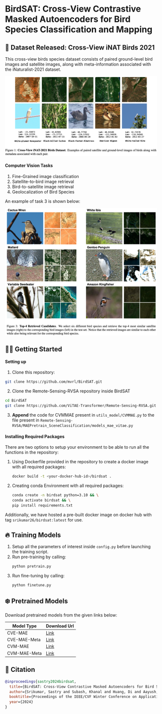 # BirdSAT: Cross-View Contrastive Masked Autoencoders for Bird Species Classification and Mapping

## 🦢 Dataset Released: Cross-View iNAT Birds 2021
This cross-view birds species dataset consists of paired ground-level bird images and satellite images, along with meta-information associated with the iNaturalist-2021 dataset.

![CiNAT-Birds-2021](imgs/data.png)

#### Computer Vision Tasks
1. Fine-Grained image classification
2. Satellite-to-bird image retrieval
3. Bird-to-satellite image retrieval
4. Geolocalization of Bird Species

An example of task 3 is shown below:

![Retrieval](imgs/ret_ex.png)

## 👨‍💻 Getting Started 

#### Setting up 
1. Clone this repository:
```bash
git clone https://github.com/mvrl/BirdSAT.git
```
2. Clone the Remote-Sensing-RVSA repository inside BirdSAT
```bash
cd BirdSAT
git clone https://github.com/ViTAE-Transformer/Remote-Sensing-RVSA.git
```
3. **Append** the code for CVMMAE present in `utils_model/CVMMAE.py` to the file present in `Remote-Sensing-RVSA/MAEPretrain_SceneClassification/models_mae_vitae.py`

#### Installing Required Packages
There are two options to setup your environment to be able to run all the functions in the repository:
1. Using Dockerfile provided in the repository to create a docker image with all required packages:
    ```bash
    docker build -t <your-docker-hub-id>/birdsat .
    ```
2. Creating conda Environment with all required packages:
    ```bash
    conda create -n birdsat python=3.10 && \
    conda activate birdsat && \
    pip install requirements.txt
    ```
Additionally, we have hosted a pre-built docker image on docker hub with tag `srikumar26/birdsat:latest` for use.

## 🔥 Training Models
1. Setup all the parameters of interest inside `config.py` before launching the training script.
2. Run pre-training by calling:
    ```bash
    python pretrain.py
    ```
3. Run fine-tuning by calling:
    ```bash
    python finetune.py
    ```

## ❄️ Pretrained Models
Download pretrained models from the given links below:

|Model Type|Download Url|
|----------|--------|
|CVE-MAE|[Link]()|
|CVE-MAE-Meta| [Link]()|
|CVM-MAE| [Link]()|
|CVM-MAE-Meta| [Link]()|


## 📑 Citation

```bibtex
@inproceedings{sastry2024birdsat,
  title={BirdSAT: Cross-View Contrastive Masked Autoencoders for Bird Species Classification and Mapping},
  author={Srikumar, Sastry and Subash, Khanal and Huang, Di and Aayush, Dhakal and Nathan, Jacobs},
  booktitle={Proceedings of the IEEE/CVF Winter Conference on Applications of Computer Vision},
  year={2024}
}
```